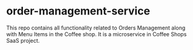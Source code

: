 # order-management-service
This repo contains all functionality related to Orders Management along with Menu Items in the Coffee shop. It is a microservice in Coffee Shops SaaS project.
